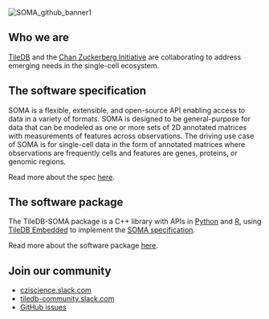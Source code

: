 ![SOMA_github_banner1](https://user-images.githubusercontent.com/2008794/224723452-97fcbe3a-5e3d-4107-b249-2b71415d3bb7.jpg)

## Who we are

[TileDB](https://tiledb.com/data-types/single-cell) and the [Chan Zuckerberg Initiative](https://chanzuckerberg.com/science/programs-resources/single-cell-biology) are collaborating to address emerging needs in the single-cell ecosystem.

## The software specification

SOMA is a flexible, extensible, and open-source API enabling access to data in a variety of formats. SOMA is designed to be general-purpose for data that can be modeled as one or more sets of 2D annotated matrices with measurements of features across observations. The driving use case of SOMA is for single-cell data in the form of annotated matrices where observations are frequently cells and features are genes, proteins, or genomic regions.

Read more about the spec [here](https://github.com/single-cell-data/SOMA).

## The software package

The TileDB-SOMA package is a C++ library with APIs in [Python](https://tiledbsoma.readthedocs.io/en/latest/python-api.html) and [R](https://single-cell-data.github.io/TileDB-SOMA/), using [TileDB
Embedded](https://github.com/TileDB-Inc/TileDB) to implement the
[SOMA specification](https://github.com/single-cell-data/SOMA/blob/main/abstract_specification.md).

Read more about the software package [here](https://github.com/single-cell-data/TileDB-SOMA).

## Join our community

* [cziscience.slack.com](https://czi.co/science-slack)
* [tiledb-community.slack.com](https://tiledb-community.slack.com/join/shared_invite/zt-ndq1ipwl-QcithaWG6j1BImtuQGSpag#/shared-invite/email)
* [GitHub issues](https://github.com/single-cell-data/TileDB-SOMA/issues)

